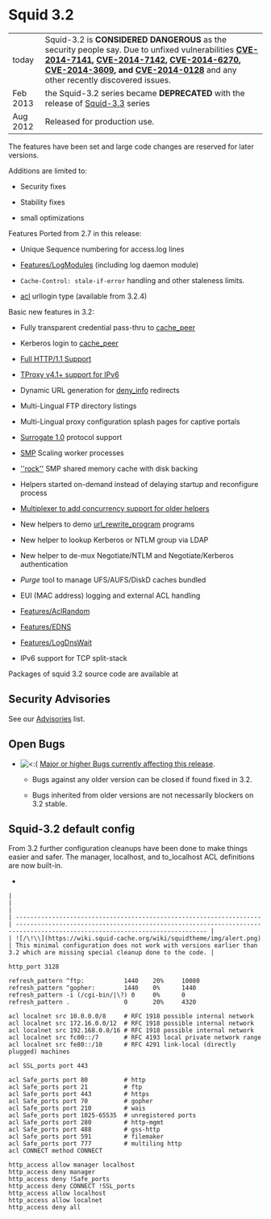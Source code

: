 # Squid 3.2

|          |                                                                                                                                                                                                                                                                                                                                                                                                                                                                                                                                |
| -------- | ------------------------------------------------------------------------------------------------------------------------------------------------------------------------------------------------------------------------------------------------------------------------------------------------------------------------------------------------------------------------------------------------------------------------------------------------------------------------------------------------------------------------------ |
| today    | Squid-3.2 is **CONSIDERED DANGEROUS** as the security people say. Due to unfixed vulnerabilities **[CVE-2014-7141](http://www.squid-cache.org/Advisories/SQUID-2014_4.txt), [CVE-2014-7142](http://www.squid-cache.org/Advisories/SQUID-2014_4.txt), [CVE-2014-6270](http://www.squid-cache.org/Advisories/SQUID-2014_3.txt), [CVE-2014-3609](http://www.squid-cache.org/Advisories/SQUID-2014_2.txt), and [CVE-2014-0128](http://www.squid-cache.org/Advisories/SQUID-2014_1.txt)** and any other recently discovered issues. |
| Feb 2013 | the Squid-3.2 series became **DEPRECATED** with the release of [Squid-3.3](https://wiki.squid-cache.org/Squid-3.2/Squid-3.3#) series                                                                                                                                                                                                                                                                                                                                                                                           |
| Aug 2012 | Released for production use.                                                                                                                                                                                                                                                                                                                                                                                                                                                                                                   |

The features have been set and large code changes are reserved for later
versions.

Additions are limited to:

  - Security fixes

  - Stability fixes

  - small optimizations

Features Ported from 2.7 in this release:

  - Unique Sequence numbering for access.log lines

  - [Features/LogModules](https://wiki.squid-cache.org/Squid-3.2/Features/LogModules#)
    (including log daemon module)

  - `Cache-Control: stale-if-error` handling and other staleness limits.

  - [acl](http://www.squid-cache.org/Doc/config/acl#) urllogin type
    (available from 3.2.4)

Basic new features in 3.2:

  - Fully transparent credential pass-thru to
    [cache\_peer](http://www.squid-cache.org/Doc/config/cache_peer#)

  - Kerberos login to
    [cache\_peer](http://www.squid-cache.org/Doc/config/cache_peer#)

  - [Full HTTP/1.1
    Support](https://wiki.squid-cache.org/Squid-3.2/Features/HTTP11#)

  - [TProxy v4.1+ support for
    IPv6](https://wiki.squid-cache.org/Squid-3.2/Features/Tproxy4#)

  - Dynamic URL generation for
    [deny\_info](http://www.squid-cache.org/Doc/config/deny_info#)
    redirects

  - Multi-Lingual FTP directory listings

  - Multi-Lingual proxy configuration splash pages for captive portals

  - [Surrogate 1.0](https://wiki.squid-cache.org/Squid-3.2/Features/Surrogate#)
    protocol support

  - [SMP](https://wiki.squid-cache.org/Squid-3.2/Features/SmpScale#)
    Scaling worker processes

  - [''rock''](https://wiki.squid-cache.org/Squid-3.2/Features/RockStore#)
    SMP shared memory cache with disk backing

  - Helpers started on-demand instead of delaying startup and
    reconfigure process

  - [Multiplexer to add concurrency support for older
    helpers](https://wiki.squid-cache.org/Squid-3.2/Features/HelperMultiplexer#)

  - New helpers to demo
    [url\_rewrite\_program](http://www.squid-cache.org/Doc/config/url_rewrite_program#)
    programs

  - New helper to lookup Kerberos or NTLM group via LDAP

  - New helper to de-mux Negotiate/NTLM and Negotiate/Kerberos
    authentication

  - *Purge* tool to manage UFS/AUFS/DiskD caches bundled

  - EUI (MAC address) logging and external ACL handling

  - [Features/AclRandom](https://wiki.squid-cache.org/Squid-3.2/Features/AclRandom#)

  - [Features/EDNS](https://wiki.squid-cache.org/Squid-3.2/Features/EDNS#)

  - [Features/LogDnsWait](https://wiki.squid-cache.org/Squid-3.2/Features/LogDnsWait#)

  - IPv6 support for TCP split-stack

Packages of squid 3.2 source code are available at
[](http://www.squid-cache.org/Versions/v3/3.2/)

## Security Advisories

See our [Advisories](http://www.squid-cache.org/Advisories/) list.

## Open Bugs

  - ![\<:(](https://wiki.squid-cache.org/wiki/squidtheme/img/frown.png)
    [Major or higher Bugs currently affecting this
    release](http://bugs.squid-cache.org/buglist.cgi?bug_id_type=anyexact&bug_severity=blocker&bug_severity=critical&bug_severity=major&bug_status=UNCONFIRMED&bug_status=NEW&bug_status=ASSIGNED&bug_status=REOPENED&chfieldto=Now&product=Squid&query_format=advanced&columnlist=bug_severity%2Cversion%2Cop_sys%2Cshort_desc&order=version%20DESC%2Cbug_severity%2Cbug_id).
    
      - Bugs against any older version can be closed if found fixed in
        3.2.
    
      - Bugs inherited from older versions are not necessarily blockers
        on 3.2 stable.

## Squid-3.2 default config

From 3.2 further configuration cleanups have been done to make things
easier and safer. The manager, localhost, and to\_localhost ACL
definitions are now built-in.

  - 
    
    |                                                                      |                                                                                                                             |
    | -------------------------------------------------------------------- | --------------------------------------------------------------------------------------------------------------------------- |
    | ![/\!\\](https://wiki.squid-cache.org/wiki/squidtheme/img/alert.png) | This minimal configuration does not work with versions earlier than 3.2 which are missing special cleanup done to the code. |
    

<!-- end list -->

    http_port 3128
    
    refresh_pattern ^ftp:           1440    20%     10080
    refresh_pattern ^gopher:        1440    0%      1440
    refresh_pattern -i (/cgi-bin/|\?) 0     0%      0
    refresh_pattern .               0       20%     4320
    
    acl localnet src 10.0.0.0/8     # RFC 1918 possible internal network
    acl localnet src 172.16.0.0/12  # RFC 1918 possible internal network
    acl localnet src 192.168.0.0/16 # RFC 1918 possible internal network
    acl localnet src fc00::/7       # RFC 4193 local private network range
    acl localnet src fe80::/10      # RFC 4291 link-local (directly plugged) machines
    
    acl SSL_ports port 443
    
    acl Safe_ports port 80          # http
    acl Safe_ports port 21          # ftp
    acl Safe_ports port 443         # https
    acl Safe_ports port 70          # gopher
    acl Safe_ports port 210         # wais
    acl Safe_ports port 1025-65535  # unregistered ports
    acl Safe_ports port 280         # http-mgmt
    acl Safe_ports port 488         # gss-http
    acl Safe_ports port 591         # filemaker
    acl Safe_ports port 777         # multiling http
    acl CONNECT method CONNECT
    
    http_access allow manager localhost
    http_access deny manager
    http_access deny !Safe_ports
    http_access deny CONNECT !SSL_ports
    http_access allow localhost
    http_access allow localnet
    http_access deny all
